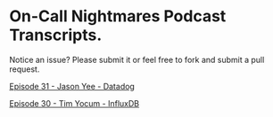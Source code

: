 # On-Call Nightmares Podcast Transcripts.

Notice an issue?  Please submit it or feel free to fork and submit a pull request.  

[Episode 31 - Jason Yee - Datadog](https://raw.githubusercontent.com/jaydestro/oncallnightmares/master/episode31.jason.yee.txt)

[Episode 30 - Tim Yocum - InfluxDB](https://raw.githubusercontent.com/jaydestro/oncallnightmares/master/episode.30.tim.yocum.txt)
